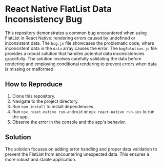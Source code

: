 # React Native FlatList Data Inconsistency Bug

This repository demonstrates a common bug encountered when using FlatList in React Native: rendering errors caused by undefined or inconsistent data.  The `bug.js` file showcases the problematic code, where inconsistent data in the `data` array causes the error.  The `bugSolution.js` file provides a robust solution that handles potential data inconsistencies gracefully.  The solution involves carefully validating the data before rendering and employing conditional rendering to prevent errors when data is missing or malformed.

## How to Reproduce

1. Clone this repository.
2. Navigate to the project directory.
3. Run `npm install` to install dependencies.
4. Run `npx react-native run-android` or `npx react-native run-ios` to run the app.
5. Observe the error in the console and the app's behavior.

## Solution

The solution focuses on adding error handling and proper data validation to prevent the FlatList from encountering unexpected data.  This ensures a more robust and stable application.